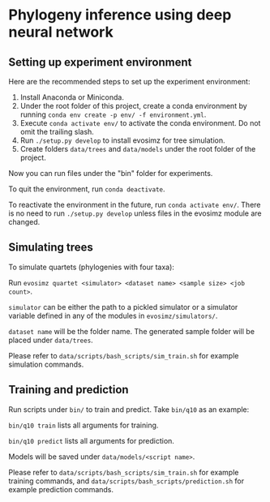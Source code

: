 # Phylogeny inference using deep neural network

## Setting up experiment environment

Here are the recommended steps to set up the experiment environment:

1. Install Anaconda or Miniconda.
2. Under the root folder of this project, create a conda environment by
   running `conda env create -p env/ -f environment.yml`.
3. Execute `conda activate env/` to activate the conda environment. Do
   not omit the trailing slash.
4. Run `./setup.py develop` to install evosimz for tree simulation.
5. Create folders `data/trees` and `data/models` under the root folder
   of the project.

Now you can run files under the "bin" folder for experiments.

To quit the environment, run `conda deactivate`.

To reactivate the environment in the future, run `conda activate env/`.
There is no need to run `./setup.py develop` unless files in the evosimz
module are changed.

## Simulating trees

To simulate quartets (phylogenies with four taxa):

Run `evosimz quartet <simulator> <dataset name> <sample size> <job count>`.

`simulator` can be either the path to a pickled simulator or a simulator
variable defined in any of the modules in `evosimz/simulators/`.

`dataset name` will be the folder name. The generated sample folder will
be placed under `data/trees`.

Please refer to `data/scripts/bash_scripts/sim_train.sh` for example simulation commands.

## Training and prediction

Run scripts under `bin/` to train and predict. Take `bin/q10` as an
example:

`bin/q10 train` lists all arguments for training.

`bin/q10 predict` lists all arguments for prediction.

Models will be saved under `data/models/<script name>`.

Please refer to `data/scripts/bash_scripts/sim_train.sh` for example training commands, and `data/scripts/bash_scripts/prediction.sh` for example prediction commands.